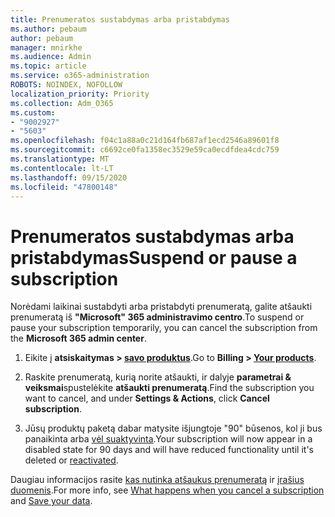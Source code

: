 ```yaml
---
title: Prenumeratos sustabdymas arba pristabdymas
ms.author: pebaum
author: pebaum
manager: mnirkhe
ms.audience: Admin
ms.topic: article
ms.service: o365-administration
ROBOTS: NOINDEX, NOFOLLOW
localization_priority: Priority
ms.collection: Adm_O365
ms.custom:
- "9002927"
- "5603"
ms.openlocfilehash: f04c1a88a0c21d164fb687af1ecd2546a89601f8
ms.sourcegitcommit: c6692ce0fa1358ec3529e59ca0ecdfdea4cdc759
ms.translationtype: MT
ms.contentlocale: lt-LT
ms.lasthandoff: 09/15/2020
ms.locfileid: "47800148"
---
```

# <a name="suspend-or-pause-a-subscription"></a><span data-ttu-id="f1a2c-102">Prenumeratos sustabdymas arba pristabdymas</span><span class="sxs-lookup"><span data-stu-id="f1a2c-102">Suspend or pause a subscription</span></span>

<span data-ttu-id="f1a2c-103">Norėdami laikinai sustabdyti arba pristabdyti prenumeratą, galite atšaukti prenumeratą iš **"Microsoft" 365 administravimo centro**.</span><span class="sxs-lookup"><span data-stu-id="f1a2c-103">To suspend or pause your subscription temporarily, you can cancel the subscription from the **Microsoft 365 admin center**.</span></span>

1. <span data-ttu-id="f1a2c-104">Eikite į **atsiskaitymas > [savo produktus](https://go.microsoft.com/fwlink/p/?linkid=842054)**.</span><span class="sxs-lookup"><span data-stu-id="f1a2c-104">Go to **Billing > [Your products](https://go.microsoft.com/fwlink/p/?linkid=842054)**.</span></span>

2. <span data-ttu-id="f1a2c-105">Raskite prenumeratą, kurią norite atšaukti, ir dalyje **parametrai & veiksmai**spustelėkite **atšaukti prenumeratą**.</span><span class="sxs-lookup"><span data-stu-id="f1a2c-105">Find the subscription you want to cancel, and under **Settings & Actions**, click **Cancel subscription**.</span></span>

3. <span data-ttu-id="f1a2c-106">Jūsų produktų paketą dabar matysite išjungtoje "90" būsenos, kol ji bus panaikinta arba [vėl suaktyvinta](https://docs.microsoft.com/microsoft-365/commerce/subscriptions/reactivate-your-subscription?view=o365-worldwide).</span><span class="sxs-lookup"><span data-stu-id="f1a2c-106">Your subscription will now appear in a disabled state for 90 days and will have reduced functionality until it's deleted or [reactivated](https://docs.microsoft.com/microsoft-365/commerce/subscriptions/reactivate-your-subscription?view=o365-worldwide).</span></span>

<span data-ttu-id="f1a2c-107">Daugiau informacijos rasite [kas nutinka atšaukus prenumeratą](https://docs.microsoft.com/microsoft-365/commerce/subscriptions/cancel-your-subscription?view=o365-worldwide#what-happens-when-you-cancel-a-subscription) ir [įrašius duomenis](https://go.microsoft.com/fwlink/p/?linkid=842054).</span><span class="sxs-lookup"><span data-stu-id="f1a2c-107">For more info, see [What happens when you cancel a subscription](https://docs.microsoft.com/microsoft-365/commerce/subscriptions/cancel-your-subscription?view=o365-worldwide#what-happens-when-you-cancel-a-subscription) and [Save your data](https://go.microsoft.com/fwlink/p/?linkid=842054).</span></span>
